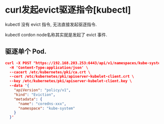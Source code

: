 # curl发起evict驱逐指令[kubectl]

kubectl 没有 evict 指令, 无法直接发起驱逐指令.

kubectl cordon node名称其实就是发起了 evict 事件.

## 驱逐单个 Pod.

```json
curl -X POST "https://192.168.203.253:6443/api/v1/namespaces/kube-system/pods/coredns-xxx/eviction" \
  -H 'Content-Type:application/json' \
  --cacert /etc/kubernetes/pki/ca.crt \
  --cert /etc/kubernetes/pki/apiserver-kubelet-client.crt \
  --key /etc/kubernetes/pki/apiserver-kubelet-client.key \
  --data '{
    "apiVersion": "policy/v1",
    "kind": "Eviction",
    "metadata": {
      "name": "coredns-xxx",
      "namespace": "kube-system"
    }
  }'
```

